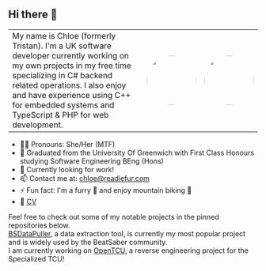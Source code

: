 <style>
.pfp-wrapper {
    width: 100px;
    height: 100px;
    position: relative;
    overflow: hidden;
    border-radius: 50%;
}

.pfp-wrapper:not(:last-child) {
    margin-right: 10px;
    display: inline-block;
}

.pfp-wrapper > img {
    display: inline;
    margin: 0 auto;
    height: 100%;
    width: auto;
}

</style>

## Hi there 👋
<table>
<td>
My name is Chloe (formerly Tristan). I'm a UK software developer currently working on my own projects in my free time specializing in C# backend related operations. I also enjoy and have experience using C++ for embedded systems and TypeScript & PHP for web development.   
</td>
<td>
<div class="pfp-wrapper"><img src="https://avatars.githubusercontent.com/u/60425965?v=4"/></div>
</td>
<td>
<div class="pfp-wrapper"><img src="https://avatars.githubusercontent.com/u/60425965?v=4"/></div>
</td>
</table>

- 🏳️‍⚧️ Pronouns: She/Her (MTF)
- 🏫 Graduated from the University Of Greenwich with First Class Honours studying Software Engineering BEng (Hons)
- 💼 Currently looking for work!
- 📫 Contact me at: [chloe@readiefur.com](mailto:chloe@readiefur.com)
- ⚡ Fun fact: I'm a furry 🦌 and enjoy mountain biking 🚵
- 📝 [CV](https://nextcloud.readiefur.com/index.php/s/ReadCV)

Feel free to check out some of my notable projects in the pinned repositories below.  
[BSDataPuller](https://github.com/ReadieFur/BSDataPuller), a data extraction tool, is currently my most popular project and is widely used by the BeatSaber community.  
I am currently working on [OpenTCU](https://github.com/ReadieFur/OpenTCU), a reverse engineering project for the Specialized TCU!
